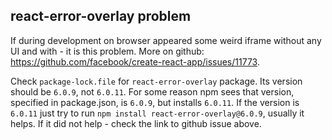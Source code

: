 ## react-error-overlay problem

If during development on browser appeared some weird iframe without any UI and with - it is this problem. More on github: https://github.com/facebook/create-react-app/issues/11773.

Check `package-lock.file` for `react-error-overlay` package. Its version should be `6.0.9`, not `6.0.11`. For some reason npm sees that version, specified in package.json, is `6.0.9`, but installs `6.0.11`. If the version is `6.0.11` just try to run `npm install react-error-overlay@6.0.9`, usually it helps. If it did not help - check the link to github issue above.